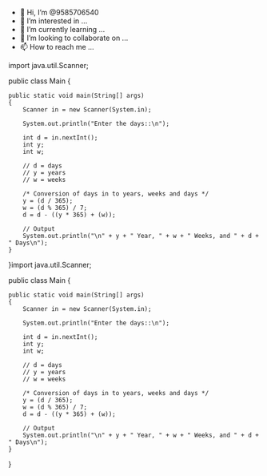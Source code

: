 - 👋 Hi, I’m @9585706540
- 👀 I’m interested in ...
- 🌱 I’m currently learning ...
- 💞️ I’m looking to collaborate on ...
- 📫 How to reach me ...

<!---
9585706540/9585706540 is a ✨ special ✨ repository because its `README.md` (this file) appears on your GitHub profile.
You can click the Preview link to take a look at your changes.
--->
import java.util.Scanner;

public class Main {

    public static void main(String[] args)
    {
    	Scanner in = new Scanner(System.in);

        System.out.println("Enter the days::\n");

        int d = in.nextInt();
        int y;
        int w;

        // d = days
        // y = years
        // w = weeks

        /* Conversion of days in to years, weeks and days */
        y = (d / 365);
        w = (d % 365) / 7;
        d = d - ((y * 365) + (w));

        // Output
        System.out.println("\n" + y + " Year, " + w + " Weeks, and " + d + " Days\n");
    }
}import java.util.Scanner;

public class Main {

    public static void main(String[] args)
    {
    	Scanner in = new Scanner(System.in);

        System.out.println("Enter the days::\n");

        int d = in.nextInt();
        int y;
        int w;

        // d = days
        // y = years
        // w = weeks

        /* Conversion of days in to years, weeks and days */
        y = (d / 365);
        w = (d % 365) / 7;
        d = d - ((y * 365) + (w));

        // Output
        System.out.println("\n" + y + " Year, " + w + " Weeks, and " + d + " Days\n");
    }
}
